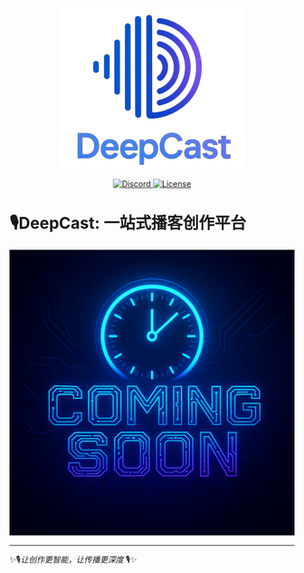 <p align="center">
  <img src="deepcast.png" alt="DeepCast" />
</p>
<p align="center">
  <a href="https://discord.gg/GSVNwVqT">
    <img
        src="https://img.shields.io/badge/Forum-Discord-%235865F2.svg"
        alt="Discord"
    />
  </a>
  <a href="./LICENSE">
    <img
        src="https://img.shields.io/badge/License-MIT-yellow.svg"
        alt="License"
    />
  </a>
</p>

# 🎙️DeepCast: 一站式播客创作平台

<img width="1111" alt="..." src="creating.png">

---
<p align="center">

✨🎙️*让创作更智能，让传播更深度* 🎙️✨
</p>
